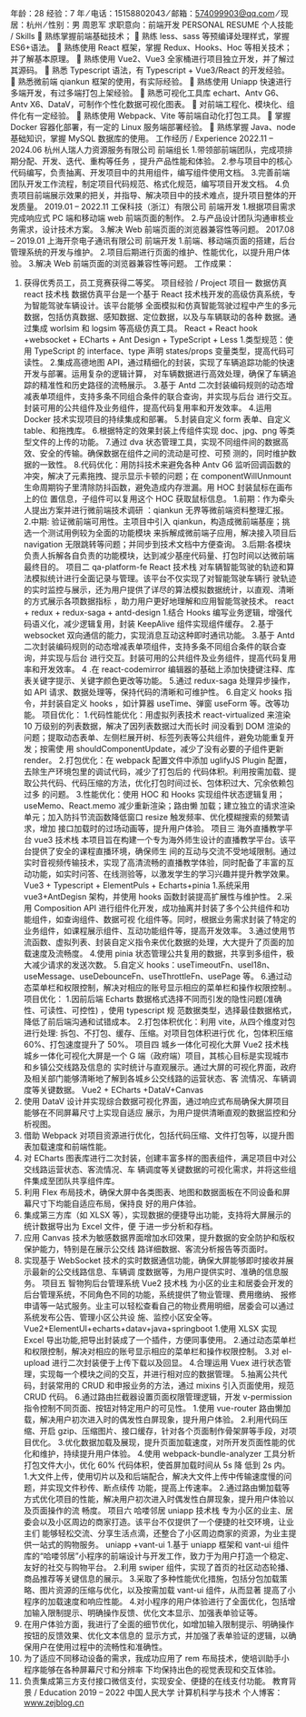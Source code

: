 年龄：28
经验：7 年
⁄ 电话：15158802043
⁄ 邮箱：574099903@qq.com
⁄ 现居：杭州
⁄ 性别：男
周恩军 求职意向：前端开发
PERSONAL RESUME
个人技能 / Skills
 熟练掌握前端基础技术；
 熟练 less、sass 等预编译处理样式，掌握 ES6+语法。
 熟练使用 React 框架，掌握 Redux、Hooks、Hoc 等相关技术；并了解基本原理。
 熟练使用 Vue2、Vue3 全家桶进行项目独立开发，并了解过其源码。
 熟悉 Typescript 语法，有 Typescript + Vue3/React 的开发经验。
 熟悉微前端 qiankun 框架的使用，有实际经验。
 熟练使用 Uniapp 快速进行多端开发，有过多端打包上架经验。
 熟悉可视化⼯具库 echart、Antv G6、Antv X6、DataV，可制作个性化数据可视化图表。
 对前端工程化、模块化、组件化有一定经验。
 熟练使用 Webpack、Vite 等前端自动化打包工具。
 掌握 Docker 容器化部署，有一定的 Linux 服务端部署经验。
 熟练掌握 Java、node 基础知识，掌握 MySQL 数据库的使用。 工作经历 / Experience
2022.11 – 2024.06 杭州人瑞人力资源服务有限公司 前端组长
1.带领部前端团队，完成项排期分配、开发、迭代、重构等任务 ，提升产品性能和体验。
2.参与项目中的核心代码编写，负责抽离、开发项目中的共用组件，编写组件使用文档。
3.完善前端团队开发工作流程，制定项目代码规范、格式化规范，编写项目开发文档。
4.负责项目前端展示效果的把关，并指导、解决项目中的技术难点，提升项目整体的开发质量。
2019.01 – 2022.11 工保科技（浙江）有限公司 前端开发
1.根据项目需求完成响应式 PC 端和移动端 web 前端页面的制作。
2.与产品设计团队沟通审核业务需求，设计技术方案。
3.解决 Web 前端页面的浏览器兼容性等问题。
2017.08 – 2019.01 上海开奈电子通讯有限公司 前端开发
1.前端、移动端页面的搭建，后台管理系统的开发与维护。
2.项目后期进行页面的维护、性能优化，以提升用户体验。
3.解决 Web 前端页面的浏览器兼容性等问题。
工作成果：
1. 获得优秀员工，员工竞赛获得二等奖。 项目经验 / Project
项目一 数据仿真 react 技术栈
数据仿真平台是一个基于 React 技术栈开发的高级仿真系统，专为智能驾驶车辆设计。该平台能够
全面模拟和仿真智能驾驶过程中产生的多元数据，包括仿真数据、感知数据、定位数据，以及与车辆联动的各种
数据。通过集成 worlsim 和 logsim 等高级仿真工具。
React + React hook +websocket + ECharts + Ant Design + TypeScript + Less
1.类型规范：使用 TypeScript 的 interface、type 声明 states/props 变量类型，提高代码可读性。
2.集成高德地图 API，通过精细化的封装，实现了车辆追踪功能的快速开发与部署。运用复杂的逻辑计算，
对车辆数据进行高效处理，确保了车辆追踪的精准性和历史路径的流畅展示。
3.基于 Antd 二次封装编码规则的动态增减表单项组件，支持多条不同组合条件的联合查询，并实现与后台
进行交互。封装可用的公共组件及业务组件，提高代码复用率和开发效率。
4.运用 Docker 技术实现项目的持续集成和部署。
5.封装自定义 form 表单、自定义 table、和拖拽库。
6.根据特定的效果封装上传组件实现 doc、jpg、png 等类型文件的上传的功能。
7.通过 dva 状态管理工具，实现不同组件间的数据高效、安全的传输。确保数据在组件之间的流动是可控、可预
测的，同时维护数据的一致性。
8.代码优化：用防抖技术来避免各种 Antv G6 监听回调函数的冲突，解决了元素拖拽、提示显示卡顿的问题；在
componentWillUnmount 生命周期钩子里清除防抖函数，避免造成内存泄漏。用 HOC 封装鼠标在画布上的位
置信息，子组件可以复用这个 HOC 获取鼠标信息。
1.前期：作为牵头人提出方案并进行微前端技术调研 ：qiankun 无界等微前端资料整理汇报。
2.中期: 验证微前端可用性。主项目中引入 qiankun，构造成微前端基座；挑选一个测试用例较为全面的功能模块
来拆解成微前端子应用，解决接入项目后 navigation 无限跳转等问题；并同步到技术文档中方便查询。
3.后期:各模块负责人拆解各自负责的功能模块，达到减少基座代码量、打包时间以达微前端最终目的。
项目二 qa-platform-fe React 技术栈
对车辆智能驾驶的轨迹和算法模拟统计进行全面记录与管理。该平台不仅实现了对智能驾驶车辆行
驶轨迹的实时监控与展示，还为用户提供了详尽的算法模拟数据统计，以直观、清晰的方式展示各项数据指标
，助力用户更好地理解和应用智能驾驶技术。
react + redux + redux-saga + antd-design
1.结合 Hooks 编写业务逻辑，增强代码语义化，减少逻辑复用，封装 KeepAlive 组件实现组件缓存。
2.基于 websocket 双向通信的能力，实现消息互动这种即时通讯功能。
3.基于 Antd 二次封装编码规则的动态增减表单项组件，支持多条不同组合条件的联合查询，并实现与后台
进行交互。封装可用的公共组件及业务组件，提高代码复用率和开发效率。
4 .在 react-codemirror 编辑器的基础上添加快捷键注释、库表关键字提示、关键字颜色更改等功能。
5.通过 redux-saga 处理异步操作，如 API 请求、数据处理等，保持代码的清晰和可维护性。
6.自定义 hooks 指令，并封装自定义 hooks ，如计算器 useTime、弹窗 useForm 等。改等功能。
项目优化：
1.代码性能优化：用虚拟列表技术 react-virtualized 来渲染 10 万级别的列表数据，解决了因列表数据过大而长时
间没看到 DOM 渲染的问题；提取动态表单、左侧栏展开树、标签列表等公共组件，避免功能重复开发；按需使
用 shouldComponentUpdate，减少了没有必要的子组件更新 render。
2.打包优化：在 webpack 配置文件中添加 uglifyJS Plugin 配置，去除生产环境包里的调试代码，减少了打包后的
代码体积。利用按需加载、提取公共代码、代码压缩的方法，优化打包时间过长、包体积过大、冗余依赖包过多
的问题。
3.性能优化：使用 HOC 和 Hooks 实现组件状态逻辑复用；useMemo、React.memo 减少重新渲染；路由懒
加载；建立独立的请求渲染单元；加入防抖节流函数降低窗口 resize 触发频率、优化模糊搜索的频繁请求，增加
接口加载时的过场动画等，提升用户体验。
项目三 海外直播教学平台 vue3 技术栈
本项目旨在构建一个专为海外师生设计的直播教学平台。该平台提供了安全的课程直播环境，确保师生
间的互动与交流不受地域限制。通过实时音视频传输技术，实现了高清流畅的直播教学体验，同时配备了丰富的互
动功能，如实时问答、在线测验等，以激发学生的学习兴趣并提升教学效果。
Vue3 + Typescript + ElementPuls + Echarts+pinia
1.系统采用 vue3+AntDegisn 架构，并使用 hooks 函数封装提高扩展性与维护性。
2.采用 Composition API 进行组件化开发，成功抽离并封装了多个公共组件和功能组件，如查询组件、数据可视
化组件等。同时，根据业务需求封装了特定的业务组件，如课程展示组件、互动功能组件等，提高开发效率。
3.通过使用节流函数、虚拟列表、封装自定义指令来优化数据的处理，大大提升了页面的加载速度及流畅度。
4.使用 pinia 状态管理公共复用的数据，共享到多组件，极大减少请求的发送次数。
5.自定义 hooks：useTimeoutFn、useI18n、useMessage、useDebounceFn、useThrottleFn、usePage 等。
6.通过动态菜单栏和权限控制，解决对相应的账号显示相应的菜单栏和操作权限控制.。
项目优化：
1.因前后端 Echarts 数据格式选择不同而引发的隐性问题(准确性、可读性、可控性) ，使用 typescript 规
范数据类型，选择最佳数据格式，降低了前后端沟通和试错成本。
2.打包体积优化：利用 vite，从四个维度对包进行处理: 拆包、不打包、缓存、压缩。对项目包体积进行优
化，包体积压缩 60%、打包速度提升了 50%。
项目四 城乡一体化可视化大屏 Vue2 技术栈
城乡一体化可视化大屏是一个 G 端（政府端）项目，其核心目标是实现城市和乡镇公交线路及信息的
实时统计与直观展示。通过大屏的可视化界面，政府及相关部门能够清晰地了解到各城乡公交线路的运营状态、客
流情况、车辆调度等关键数据。
Vue2 + ECharts +DataV+Canvas
1. 使用 DataV 设计并实现综合数据可视化界面，通过响应式布局确保大屏项目能够在不同屏幕尺寸上实现自适应
展示，为用户提供清晰直观的数据监控和分析视图。
2. 借助 Webpack 对项目资源进行优化，包括代码压缩、文件打包等，以提升图表加载速度和前端性能。
3. 对 ECharts 图表库进行二次封装，创建丰富多样的图表组件，满足项目中对公交线路运营状态、客流情况、车
辆调度等关键数据的可视化需求，并将这些组件集成至团队共享组件库。
4. 利用 Flex 布局技术，确保大屏中各类图表、地图和数据面板在不同设备和屏幕尺寸下均能自适应布局，保持良
好的用户体验。
5. 集成第三方库（如 XLSX 等），实现数据的便捷导出功能，支持将大屏展示的统计数据导出为 Excel 文件，便
于进一步分析和存档。
6. 应用 Canvas 技术为敏感数据界面增加水印效果，提升数据的安全防护和版权保护能力，特别是在展示公交线
路详细数据、客流分析报告等页面时。
7. 实现基于 WebSocket 技术的实时数据通信功能，确保大屏能够即时接收并展示最新的公交线路信息、车辆调
度数据等，为用户提供实时、准确的信息服务。
项目五 智物狗后台管理系统 Vue2 技术栈
为小区的业主和居委会开发的后台管理系统，不同角色不同的功能，系统提供了物业管理、费用缴纳、
报修申请等一站式服务。业主可以轻松查看自己的物业费用明细，居委会可以通过系统发布公告、管理小区公共设
施、监控小区安全等。
Vue2+ElementUI+echarts+datav+java+springboot
1.使用 XLSX 实现 Excel 导出功能,把导出封装成了一个插件，方便同事使用。
2.通过动态菜单栏和权限控制，解决对相应的账号显示相应的菜单栏和操作权限控制。
3.对 el-upload 进行二次封装便于上传下载以及回显。
4.合理运用 Vuex 进行状态管理，实现每一个模块之间的交互，并进行相对应的数据管理。
5.抽离公共代码，封装常用的 CRUD 和申报业务的方法，通过 mixins 引入页面使用，规范 CRUD 代码。
6.通过路由拦截器设置页面权限管理逻辑，开发 v-permission 指令控制不同页面、按钮对特定用户的可见性。
1.使用 vue-router 路由懒加载，解决用户初次进入时的偶发性白屏现象，提升用户体验。
2.利用代码压缩、开启 gzip、压缩图片、接口缓存，针对各个页面制作骨架屏等手段，对项目优化。
3.优化数据加载及展现，提升页面加载速度，对所开发页面性能的优化和维护，持续提升用户体验。
4.使用 webpack-bundle-analyzer 工具分析打包文件大小，优化 60% 代码体积，使首屏加载时间从 5s 降
低到 2s 内。
1.大文件上传，使用切片以及和后端配合，解决大文件上传中传输速度慢的问题，并实现文件秒传、断点续传
功能，提高上传速率。
2.通过路由懒加载等方式优化项目的性能，解决用户初次进入时偶发性白屏现象，提升用户体验以及页面操作的流
畅度。
项目六 哈喽邻居 uniapp 技术栈
专为小区的业主、居委会以及小区周边的商家打造。该平台不仅提供了一个便捷的社交环境，让业主们
能够轻松交流、分享生活点滴，还整合了小区周边商家的资源，为业主提供一站式的购物服务。
uniapp +vant-ui
1.基于 uniapp 框架和 vant-ui 组件库的“哈喽邻居”小程序的前端设计与开发工作，致力于为用户打造一个稳定、
友好的社交与购物平台。
2.利用 swiper 组件，实现了首页的社区动态轮播、商品推荐等关键信息的展示。
3.采取了多种性能优化措施，包括分包加载策略、图片资源的压缩与优化，以及按需加载 vant-ui 组件，从而显著
提高了小程序的加载速度和响应性能。
4.对小程序的用户体验进行了全面优化，包括增加输入限制提示、明确操作反馈、优化文本显示、加强表单验证等。
5. 在用户体验方面，我进行了全面的细节优化，如增加输入限制提示、明确操作按钮的反馈效果、优化文本信息的
显示方式，并加强了表单验证的逻辑，以确保用户在使用过程中的流畅性和准确性。
6. 为了适应不同移动设备的需求，我成功应用了 rem 布局技术，使培训助手小程序能够在各种屏幕尺寸和分辨率
下均保持出色的视觉表现和交互体验。
7. 负责集成第三方支付接口微信支付，实现安全、便捷的在线支付功能。 教育背景 / Education
2019 – 2022 中国人民大学 计算机科学与技术
个人博客：www.zejblog.cn